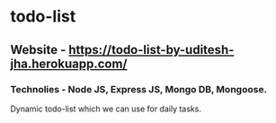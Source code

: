 # todo-list

## Website - https://todo-list-by-uditesh-jha.herokuapp.com/

### Technolies - Node JS, Express JS, Mongo DB, Mongoose.

Dynamic todo-list which we can use for daily tasks.
